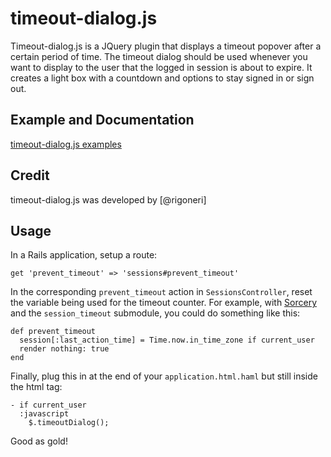 timeout-dialog.js
=================

Timeout-dialog.js is a JQuery plugin that displays a timeout popover after a certain period of time. The timeout dialog should be used whenever you want to display to the user that the logged in session is about to expire. It creates a light box with a countdown and options to stay signed in or sign out.

Example and Documentation
-------------------------

[timeout-dialog.js examples](http://rigoneri.github.com/timeout-dialog.js)


Credit
------

timeout-dialog.js was developed by [@rigoneri]

Usage
-----

In a Rails application, setup a route:

    get 'prevent_timeout' => 'sessions#prevent_timeout'

In the corresponding `prevent_timeout` action in `SessionsController`, reset the variable being used for the timeout counter. For example, with [Sorcery](https://github.com/NoamB/sorcery) and the `session_timeout` submodule, you could do something like this:

    def prevent_timeout
      session[:last_action_time] = Time.now.in_time_zone if current_user
      render nothing: true
    end

Finally, plug this in at the end of your `application.html.haml` but still inside the html tag:

    - if current_user
      :javascript
        $.timeoutDialog();

Good as gold!

